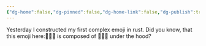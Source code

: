 ```yaml
---
{"dg-home":false,"dg-pinned":false,"dg-home-link":false,"dg-publish":true,"tags":["dgblip"],"disabled rules":["yaml-title","yaml-title-alias","file-name-heading"],"title":"philipp on mastodon @ 2024-04-27","created-date":"2024-04-27T07:36:58","id":112342035242584350,"updated-date":"2025-05-02T08:50:44","dg-path":"blips/112342035242584358.md","permalink":"/blips/112342035242584358/","dgPassFrontmatter":true}
---
```



Yesterday I constructed my first complex emoji in rust. Did you know, that this emoji here:🧑‍🤝‍🧑 is composed of 🧑🤝🧑 under the hood?



